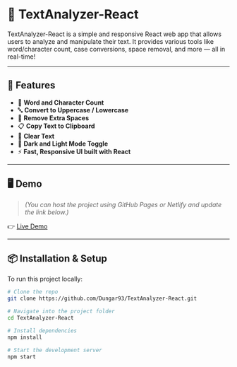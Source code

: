 # 📝 TextAnalyzer-React

TextAnalyzer-React is a simple and responsive React web app that allows users to analyze and manipulate their text. It provides various tools like word/character count, case conversions, space removal, and more — all in real-time!

---

## 🚀 Features

- 🔢 **Word and Character Count**
- 🔤 **Convert to Uppercase / Lowercase**
- 🔁 **Remove Extra Spaces**
- 📋 **Copy Text to Clipboard**
- 🧹 **Clear Text**
- 🌙 **Dark and Light Mode Toggle**
- ⚡ **Fast, Responsive UI built with React**

---

## 🖥 Demo

> _(You can host the project using GitHub Pages or Netlify and update the link below.)_

👉 [Live Demo](#)

---

## 📦 Installation & Setup

To run this project locally:

```bash
# Clone the repo
git clone https://github.com/Dungar93/TextAnalyzer-React.git

# Navigate into the project folder
cd TextAnalyzer-React

# Install dependencies
npm install

# Start the development server
npm start
